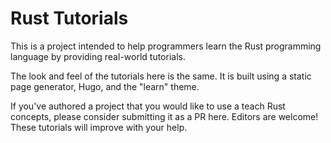 # Rust Tutorials

This is a project intended to help programmers learn the Rust programming language
by providing real-world tutorials.

The look and feel of the tutorials here is the same.  It is built using a static
page generator, Hugo, and the "learn" theme.

If you've authored a project that you would like to use a teach Rust concepts,
please consider submitting it as a PR here.  Editors are welcome!  These tutorials
will improve with your help.


